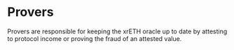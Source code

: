# Provers

Provers are responsible for keeping the xrETH oracle up to date by attesting to protocol income or proving the fraud of an attested value.

